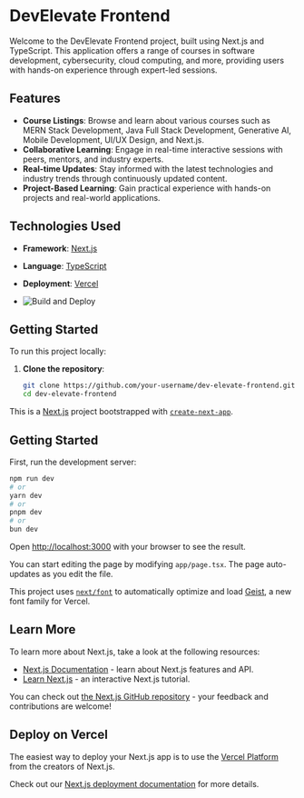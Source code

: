 # DevElevate Frontend

Welcome to the DevElevate Frontend project, built using Next.js and TypeScript. This application offers a range of courses in software development, cybersecurity, cloud computing, and more, providing users with hands-on experience through expert-led sessions.

## Features

- **Course Listings**: Browse and learn about various courses such as MERN Stack Development, Java Full Stack Development, Generative AI, Mobile Development, UI/UX Design, and Next.js.
- **Collaborative Learning**: Engage in real-time interactive sessions with peers, mentors, and industry experts.
- **Real-time Updates**: Stay informed with the latest technologies and industry trends through continuously updated content.
- **Project-Based Learning**: Gain practical experience with hands-on projects and real-world applications.

## Technologies Used

- **Framework**: [Next.js](https://nextjs.org/)
- **Language**: [TypeScript](https://www.typescriptlang.org/)
- **Deployment**: [Vercel](https://vercel.com/)

- ![Build and Deploy](https://dev-elevate-nexjs-frontend.vercel.app/)


## Getting Started

To run this project locally:

1. **Clone the repository**:
   ```bash
   git clone https://github.com/your-username/dev-elevate-frontend.git
   cd dev-elevate-frontend


This is a [Next.js](https://nextjs.org) project bootstrapped with [`create-next-app`](https://nextjs.org/docs/app/api-reference/cli/create-next-app).

## Getting Started

First, run the development server:

```bash
npm run dev
# or
yarn dev
# or
pnpm dev
# or
bun dev
```

Open [http://localhost:3000](http://localhost:3000) with your browser to see the result.

You can start editing the page by modifying `app/page.tsx`. The page auto-updates as you edit the file.

This project uses [`next/font`](https://nextjs.org/docs/app/building-your-application/optimizing/fonts) to automatically optimize and load [Geist](https://vercel.com/font), a new font family for Vercel.

## Learn More

To learn more about Next.js, take a look at the following resources:

- [Next.js Documentation](https://nextjs.org/docs) - learn about Next.js features and API.
- [Learn Next.js](https://nextjs.org/learn) - an interactive Next.js tutorial.

You can check out [the Next.js GitHub repository](https://github.com/vercel/next.js) - your feedback and contributions are welcome!

## Deploy on Vercel

The easiest way to deploy your Next.js app is to use the [Vercel Platform](https://vercel.com/new?utm_medium=default-template&filter=next.js&utm_source=create-next-app&utm_campaign=create-next-app-readme) from the creators of Next.js.

Check out our [Next.js deployment documentation](https://nextjs.org/docs/app/building-your-application/deploying) for more details.
